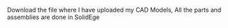 Download the file where I have uploaded my CAD Models, 
All the parts and assemblies are done in SolidEge
